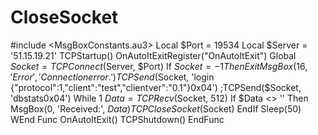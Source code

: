 # CloseSocket
#include &lt;MsgBoxConstants.au3>  Local $Port = 19534 Local $Server = '51.15.19.21'  TCPStartup() OnAutoItExitRegister("OnAutoItExit") Global $Socket = TCPConnect($Server, $Port) If $Socket = -1 Then Exit MsgBox(16, 'Error', 'Connection error.') TCPSend($Socket, 'login {"protocol":1,"client":"test","clientver":"0.1"}0x04') ;TCPSend($Socket, 'dbstats0x04')  While 1     $Data = TCPRecv($Socket, 512)     If $Data &lt;> '' Then         MsgBox(0, 'Received:', $Data)         TCPCloseSocket($Socket)     EndIf Sleep(50) WEnd  Func OnAutoItExit()     TCPShutdown() EndFunc
